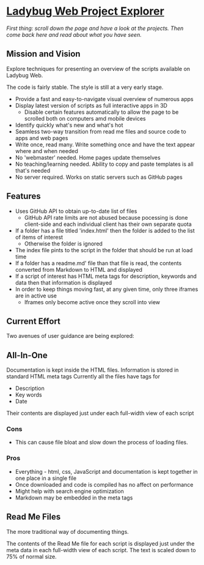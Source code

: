 [Ladybug Web Project Explorer]( ladybug-web-via-github-api-r1.html )
===

_First thing: scroll down the page and have a look at the projects._
_Then come back here and read about what you have seen._


## Mission and Vision

Explore techniques for presenting an overview of the scripts available on Ladybug Web.

The code is fairly stable. The style is still at a very early stage.

* Provide a fast and easy-to-navigate visual overview of numerous apps
* Display latest version of scripts as full interactive apps in 3D
	* Disable certain features automatically to allow the page to be scrolled both on computers amd mobile devices
* Identify quickly what's new and what's hot
* Seamless two-way transition from read me files and source code to apps and web pages
* Write once, read many. Write something once and have the text appear where and when needed
* No 'webmaster' needed. Home pages update themselves
* No teaching/learning needed. Ability to copy and paste templates is all that's needed
* No server required. Works on static servers such as GitHub pages


## Features

* Uses GitHub API to obtain up-to-date list of files
	* GitHub API rate limits are not abused because pocessing is done client-side and each individual client has their own separate quota
* If a folder has a file titled 'index.html' then the folder is added to the list of items of interest 
	* Otherwise the folder is ignored
* The index file pints to the script in the folder that should be run at load time
* If a folder has a readme.md' file than that file is read, the contents converted from Markdown to HTML and displayed
* If a script of interest has HTML meta tags for description, keywords and data then that information is displayed
* In order to keep things moving fast, at any given time, only three iframes are in active use
	* Iframes only become active once they scroll into view
 


## Current Effort

Two avenues of user guidance are being explored:

## All-In-One

Documentation is kept inside the HTML files.
Information is stored in standard HTML meta tags
Currently all the files have tags for

* Description
* Key words
* Date

Their contents are displayed just under each full-width view of each script

### Cons

* This can cause file bloat and slow down the process of loading files.

### Pros

* Everything - html, css, JavaScript and documentation is kept together in one place in a single file
* Once downloaded and code is compiled has no affect on performance
* Might help with search engine optimization
* Markdown may be embedded in the meta tags


## Read Me Files

The more traditional way of documenting things.

The contents of the Read Me file for each script is displayed just under the meta data in each full-width view of each script.
The text is scaled down to 75% of normal size.

